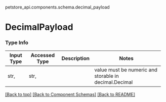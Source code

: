 <a name="top"></a>
petstore_api.components.schema.decimal_payload
# DecimalPayload

### Type Info
Input Type | Accessed Type | Description | Notes
------------ | ------------- | ------------- | -------------
str,  | str,  |  | value must be numeric and storable in decimal.Decimal

[[Back to top]](#top) [[Back to Component Schemas]](../../../README.md#Component-Schemas) [[Back to README]](../../../README.md)
